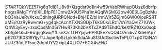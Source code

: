 $START$QkY/EZ57/g6qTdI81U8v8+Qzgdst9o1ln4w59rVabRWhupOUsz0dbrfphogrsRMgTYYdlXlLBfpFE1Cmw2A9U5Pha1mAQqlWSMG2ow40E6LGgBzMubO3VaUeRvXckuCdhIngjURPQNcd+Bhj4EZ/oHrmWjr5ZGjm6GW0OipsRSRTaME/rOzRyRwvmG+yg4qkcAcnXTXNSGDjxT6kG0k/LRz17sYiYaQvIZ71GWkQ4W3yEvy+zxxOpsMn05r7HwR73Kh2bVXTxZAd9TEhdO/keXfRZ1OXx0sqbXbfg5Ra5JF6wgijg8wqYfLsvXzcfTHYjxjwPPRQEeZvQQ4O7mibvZXde6Ap7pE2O7tR0S19YIjyTUJupeRpSzLykhkSdaAkuSf3UdGsctiwTePL0T+p07QiNA1JUJZ3fxLP15no2dqhUYV2xipL4XLfO7+6CX4s$END$